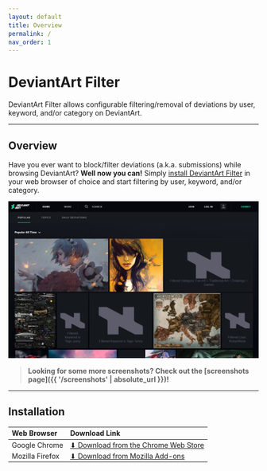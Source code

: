 ```yaml
---
layout: default
title: Overview
permalink: /
nav_order: 1
---
```


# DeviantArt Filter

DeviantArt Filter allows configurable filtering/removal of deviations by user, keyword, and/or category on DeviantArt.

* * *

## Overview

Have you ever want to block/filter deviations (a.k.a. submissions) while browsing DeviantArt? **Well now you can!** Simply [install DeviantArt Filter](#installation) in your web browser of choice and start filtering by user, keyword, and/or category.

![DeviantArt Filter Promotional Image](https://raw.githubusercontent.com/rthaut/deviantART-Filter/master/promo/Screenshot_1280x800.png)

> **Looking for some more screenshots? Check out the [screenshots page]({{ '/screenshots' | absolute_url }})!**

* * *

## Installation

| Web Browser | Download Link |
|:----------- |:------------- |
| Google Chrome | [⬇ Download from the Chrome Web Store](https://chrome.google.com/webstore/detail/deviantart-filter/odlmamilbohnpnoomjclomghphbajikp) |
| Mozilla Firefox | [⬇ Download from Mozilla Add-ons](https://addons.mozilla.org/en-US/firefox/addon/deviantart-filter/) |
